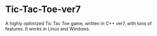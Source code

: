 # Tic-Tac-Toe-ver7
A highly optimized Tic Tac Toe game, written in C++ ver7, with tons of features. It works in Linux and Windows.
